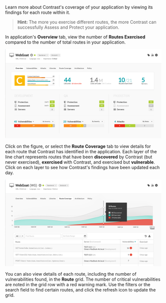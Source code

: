 <!--
title: "Route Coverage"
description: "Overview of setting up environments"
tags: "user UI applications route coverage exercised vulnerabilities"
-->

Learn more about Contrast's coverage of your application by viewing its findings for each route within it. 

> **Hint:** The more you exercise different routes, the more Contrast can successfully Assess and Protect your application. 

In application's **Overview** tab, view the number of **Routes Exercised** compared to the number of total routes in your application. 

<a href="assets/images/App-overview.png" rel="lightbox" title="View routes in your application Overview"><img class="thumbnail" src="assets/images/App-overview.png"/></a>

Click on the figure, or select the **Route Coverage** tab to view details for each route that Contrast has identified in the application. Each layer of the line chart represents routes that have been **discovered** by Contrast (but never exercised), **exercised** with Contrast, and exercised but **vulnerable**. Click on each layer to see how Contrast's findings have been updated each day. 

<a href="assets/images/App-route-coverage.png" rel="lightbox" title="View detailed coverage information for each route"><img class="thumbnail" src="assets/images/App-route-coverage.png"/></a>

You can also view details of each route, including the number of vulnerabilities found, in the **Route** grid. The number of critical vulnerabilities are noted in the grid row with a red warning mark. Use the filters or the search field to find certain routes, and click the refresh icon to update the grid. 

<!-- If you suspect that there are more routes in your application that Contrast has yet to discover, click the **import** icon to upload a CSV spreadsheet of all known routes. -->
